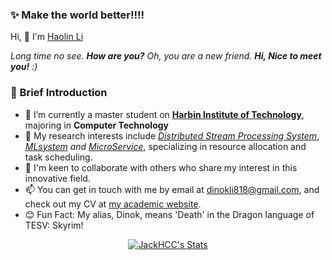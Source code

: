 
### ✨ Make the world better!!!!

<p>Hi, 👋  I'm <a href="https://dinokli.me/" target="_blank">Haolin Li </a></p>

<em>Long time no see. <b>How are you?</b> Oh, you are a new friend. <b>Hi, Nice to meet you!</b> :)</em>



### 👋 Brief Introduction

- 🏫 I’m currently a master student on **<a href="https://www.hit.edu.cn/">Harbin Institute of Technology</a>**, majoring in **Computer Technology**
- 🌱 My research interests include [*Distributed Stream Processing System*](https://github.com/dinokli818/), [*MLsystem*](https://github.com/dinokli818/) *and* [*MicroService*](https://github.com/dinokli818/), specializing in resource allocation and task scheduling.
- 💞️ I'm keen to collaborate with others who share my interest in this innovative field.
- 📫 You can get in touch with me by email at [dinokli818@gmail.com](mailto:dinokli818@gmail.com), and check out my CV at [ my academic website](https://dinokli.me/).
- 😊 Fun Fact: My alias, Dinok, means 'Death' in the Dragon language of TESV: Skyrim!
  
<p align="center">
  <a href="https://github.com/JackHCC" class="rich-diff-level-one">
    <img src="https://readme-stats-server-jackcc.vercel.app/api?username=dinokli818&title_color=333&text_color=777" alt="JackHCC's Stats" >
    <!-- &hide=issues
    <img src="https://github-readme-stats.vercel.app/api?username=Charmve&hide=issues&title_color=333&text_color=777" alt="JackHCC's Stats" >
    -->
  </a>
</p>
<!---
dinokli818/dinokli818 is a ✨ special ✨ repository because its `README.md` (this file) appears on your GitHub profile.
You can click the Preview link to take a look at your changes.
--->
